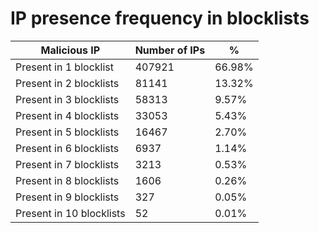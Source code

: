 # IP presence frequency in blocklists
| Malicious IP | Number of IPs | % |
|----|----|----|
| Present in 1 blocklist | 407921 | 66.98% |
| Present in 2 blocklists | 81141 | 13.32% |
| Present in 3 blocklists | 58313 | 9.57% |
| Present in 4 blocklists | 33053 | 5.43% |
| Present in 5 blocklists | 16467 | 2.70% |
| Present in 6 blocklists | 6937 | 1.14% |
| Present in 7 blocklists | 3213 | 0.53% |
| Present in 8 blocklists | 1606 | 0.26% |
| Present in 9 blocklists | 327 | 0.05% |
| Present in 10 blocklists | 52 | 0.01% |
